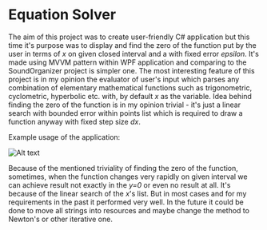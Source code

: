 # Equation Solver

The aim of this project was to create user-friendly C# application but this time it's purpose was to display and find the zero of the function put by the user in terms of *x* on given closed interval and a with fixed error *epsilon*. It's made using MVVM pattern within WPF application and comparing to the SoundOrganizer project is simpler one.
The most interesting feature of this project is in my opinion the evaluator of user's input which parses any combination of elementary mathematical functions such as trigonometric, cyclometric, hyperbolic etc. with, by default *x* as the variable. Idea behind finding the zero of the function is in my opinion trivial - it's just a linear search with bounded error within points list which is required to draw a function anyway with fixed step size *dx*.


Example usage of the application:


![Alt text](https://bytebucket.org/groguski/equationsolver/raw/16663a9a46b3659f455777ab3eb96f9e0b5b682c/example.png )


Because of the mentioned triviality of finding the zero of the function, sometimes, when the function changes very rapidly on given interval we can achieve result not exactly in the *y=0* or even no result at all. It's because of the linear search of the *x*'s list. But in most cases and for my requirements in the past it performed very well. In the future it could be done to move all strings into resources and maybe change the method to Newton's or other iterative one.